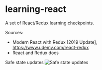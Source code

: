 # learning-react
A set of React/Redux learning checkpoints.

Sources: 
- Modern React with Redux [2019 Update], https://www.udemy.com/react-redux
- React and Redux docs

Safe state updates
![Safe state updates](https://res.cloudinary.com/app-core/image/upload/v1565707662/dev/safe-state-updates.png)
